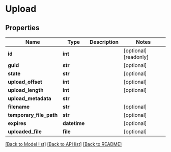 # Upload

## Properties
Name | Type | Description | Notes
------------ | ------------- | ------------- | -------------
**id** | **int** |  | [optional] [readonly] 
**guid** | **str** |  | [optional] 
**state** | **str** |  | [optional] 
**upload_offset** | **int** |  | [optional] 
**upload_length** | **int** |  | [optional] 
**upload_metadata** | **str** |  | 
**filename** | **str** |  | [optional] 
**temporary_file_path** | **str** |  | [optional] 
**expires** | **datetime** |  | [optional] 
**uploaded_file** | **file** |  | [optional] 

[[Back to Model list]](../README.md#documentation-for-models) [[Back to API list]](../README.md#documentation-for-api-endpoints) [[Back to README]](../README.md)


